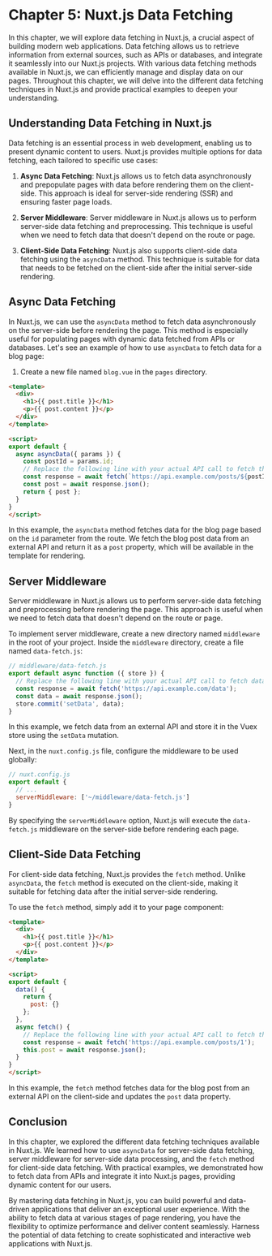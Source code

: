 # Chapter 5: Nuxt.js Data Fetching

In this chapter, we will explore data fetching in Nuxt.js, a crucial aspect of building modern web applications. Data fetching allows us to retrieve information from external sources, such as APIs or databases, and integrate it seamlessly into our Nuxt.js projects. With various data fetching methods available in Nuxt.js, we can efficiently manage and display data on our pages. Throughout this chapter, we will delve into the different data fetching techniques in Nuxt.js and provide practical examples to deepen your understanding.

## Understanding Data Fetching in Nuxt.js

Data fetching is an essential process in web development, enabling us to present dynamic content to users. Nuxt.js provides multiple options for data fetching, each tailored to specific use cases:

1. **Async Data Fetching**: Nuxt.js allows us to fetch data asynchronously and prepopulate pages with data before rendering them on the client-side. This approach is ideal for server-side rendering (SSR) and ensuring faster page loads.

2. **Server Middleware**: Server middleware in Nuxt.js allows us to perform server-side data fetching and preprocessing. This technique is useful when we need to fetch data that doesn't depend on the route or page.

3. **Client-Side Data Fetching**: Nuxt.js also supports client-side data fetching using the `asyncData` method. This technique is suitable for data that needs to be fetched on the client-side after the initial server-side rendering.

## Async Data Fetching

In Nuxt.js, we can use the `asyncData` method to fetch data asynchronously on the server-side before rendering the page. This method is especially useful for populating pages with dynamic data fetched from APIs or databases. Let's see an example of how to use `asyncData` to fetch data for a blog page:

1. Create a new file named `blog.vue` in the `pages` directory.

```html
<template>
  <div>
    <h1>{{ post.title }}</h1>
    <p>{{ post.content }}</p>
  </div>
</template>

<script>
export default {
  async asyncData({ params }) {
    const postId = params.id;
    // Replace the following line with your actual API call to fetch the blog post data
    const response = await fetch(`https://api.example.com/posts/${postId}`);
    const post = await response.json();
    return { post };
  }
}
</script>
```

In this example, the `asyncData` method fetches data for the blog page based on the `id` parameter from the route. We fetch the blog post data from an external API and return it as a `post` property, which will be available in the template for rendering.

## Server Middleware

Server middleware in Nuxt.js allows us to perform server-side data fetching and preprocessing before rendering the page. This approach is useful when we need to fetch data that doesn't depend on the route or page.

To implement server middleware, create a new directory named `middleware` in the root of your project. Inside the `middleware` directory, create a file named `data-fetch.js`:

```javascript
// middleware/data-fetch.js
export default async function ({ store }) {
  // Replace the following line with your actual API call to fetch data
  const response = await fetch('https://api.example.com/data');
  const data = await response.json();
  store.commit('setData', data);
}
```

In this example, we fetch data from an external API and store it in the Vuex store using the `setData` mutation.

Next, in the `nuxt.config.js` file, configure the middleware to be used globally:

```javascript
// nuxt.config.js
export default {
  // ...
  serverMiddleware: ['~/middleware/data-fetch.js']
}
```

By specifying the `serverMiddleware` option, Nuxt.js will execute the `data-fetch.js` middleware on the server-side before rendering each page.

## Client-Side Data Fetching

For client-side data fetching, Nuxt.js provides the `fetch` method. Unlike `asyncData`, the `fetch` method is executed on the client-side, making it suitable for fetching data after the initial server-side rendering.

To use the `fetch` method, simply add it to your page component:

```html
<template>
  <div>
    <h1>{{ post.title }}</h1>
    <p>{{ post.content }}</p>
  </div>
</template>

<script>
export default {
  data() {
    return {
      post: {}
    };
  },
  async fetch() {
    // Replace the following line with your actual API call to fetch the blog post data
    const response = await fetch('https://api.example.com/posts/1');
    this.post = await response.json();
  }
}
</script>
```

In this example, the `fetch` method fetches data for the blog post from an external API on the client-side and updates the `post` data property.

## Conclusion

In this chapter, we explored the different data fetching techniques available in Nuxt.js. We learned how to use `asyncData` for server-side data fetching, server middleware for server-side data processing, and the `fetch` method for client-side data fetching. With practical examples, we demonstrated how to fetch data from APIs and integrate it into Nuxt.js pages, providing dynamic content for our users.

By mastering data fetching in Nuxt.js, you can build powerful and data-driven applications that deliver an exceptional user experience. With the ability to fetch data at various stages of page rendering, you have the flexibility to optimize performance and deliver content seamlessly. Harness the potential of data fetching to create sophisticated and interactive web applications with Nuxt.js.
